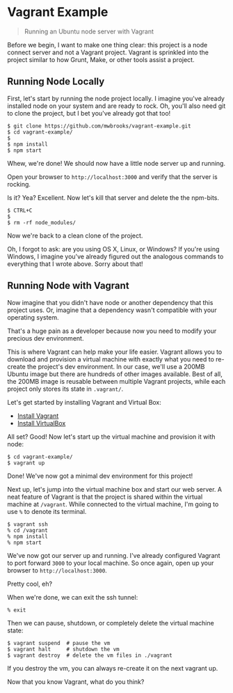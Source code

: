 # Vagrant Example

> Running an Ubuntu node server with Vagrant

Before we begin, I want to make one thing clear: this project is a node connect
server and not a Vagrant project. Vagrant is sprinkled into the project similar
to how Grunt, Make, or other tools assist a project.

## Running Node Locally

First, let's start by running the node project locally. I imagine you've already
installed node on your system and are ready to rock. Oh, you'll also need
git to clone the project, but I bet you've already got that too!

    $ git clone https://github.com/mwbrooks/vagrant-example.git
    $ cd vagrant-example/
    $
    $ npm install
    $ npm start

Whew, we're done! We should now have a little node server up and running.

Open your browser to `http://localhost:3000` and verify that the server is
rocking.

Is it? Yea? Excellent. Now let's kill that server and delete the the npm-bits.

    $ CTRL+C
    $
    $ rm -rf node_modules/

Now we're back to a clean clone of the project.

Oh, I forgot to ask: are you using OS X, Linux, or Windows? If you're using
Windows, I imagine you've already figured out the analogous commands to everything
that I wrote above. Sorry about that!

## Running Node with Vagrant

Now imagine that you didn't have node or another dependency that this
project uses. Or, imagine that a dependency wasn't compatible with your
operating system.

That's a huge pain as a developer because now you need to modify your precious
dev environment.

This is where Vagrant can help make your life easier. Vagrant allows you to
download and provision a virtual machine with exactly what you need to re-create
the project's dev environment. In our case, we'll use a 200MB Ubuntu image but
there are hundreds of other images available. Best of all, the 200MB image is
reusable between multiple Vagrant projects, while each project only stores its
state in `.vagrant/`.

Let's get started by installing Vagrant and Virtual Box:

- [Install Vagrant](http://www.vagrantup.com/downloads.html)
- [Install VirtualBox](https://www.virtualbox.org/wiki/Downloads)

All set? Good! Now let's start up the virtual machine and provision it with
node:

    $ cd vagrant-example/
    $ vagrant up

Done! We've now got a minimal dev environment for this project!

Next up, let's jump into the virtual machine box and start our web server.
A neat feature of Vagrant is that the project is shared within the virtual
machine at `/vagrant`. While connected to the virtual machine, I'm going to use
`%` to denote its terminal.

    $ vagrant ssh
    % cd /vagrant
    % npm install
    % npm start

We've now got our server up and running. I've already configured Vagrant to
port forward `3000` to your local machine. So once again, open up your browser
to `http://localhost:3000`.

Pretty cool, eh?

When we're done, we can exit the ssh tunnel:

    % exit

Then we can pause, shutdown, or completely delete the virtual machine
state:

    $ vagrant suspend  # pause the vm
    $ vagrant halt     # shutdown the vm
    $ vagrant destroy  # delete the vm files in ./vagrant

If you destroy the vm, you can always re-create it on the next vagrant up.

Now that you know Vagrant, what do you think?
